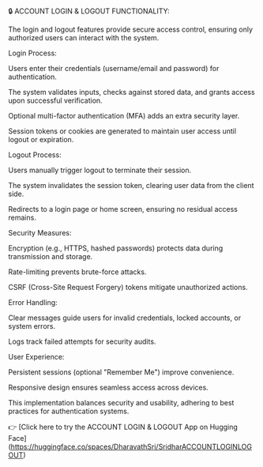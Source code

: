 🔒 ACCOUNT LOGIN & LOGOUT FUNCTIONALITY:

The login and logout features provide secure access control, ensuring only authorized users can interact with the system.

Login Process:


Users enter their credentials (username/email and password) for authentication.

The system validates inputs, checks against stored data, and grants access upon successful verification.

Optional multi-factor authentication (MFA) adds an extra security layer.

Session tokens or cookies are generated to maintain user access until logout or expiration.


Logout Process:


Users manually trigger logout to terminate their session.

The system invalidates the session token, clearing user data from the client side.

Redirects to a login page or home screen, ensuring no residual access remains.


Security Measures:


Encryption (e.g., HTTPS, hashed passwords) protects data during transmission and storage.

Rate-limiting prevents brute-force attacks.

CSRF (Cross-Site Request Forgery) tokens mitigate unauthorized actions.


Error Handling:


Clear messages guide users for invalid credentials, locked accounts, or system errors.

Logs track failed attempts for security audits.


User Experience:


Persistent sessions (optional "Remember Me") improve convenience.

Responsive design ensures seamless access across devices.

This implementation balances security and usability, adhering to best practices for authentication systems.


👉 [Click here to try the ACCOUNT LOGIN & LOGOUT App on Hugging Face] (https://huggingface.co/spaces/DharavathSri/SridharACCOUNTLOGINLOGOUT)
